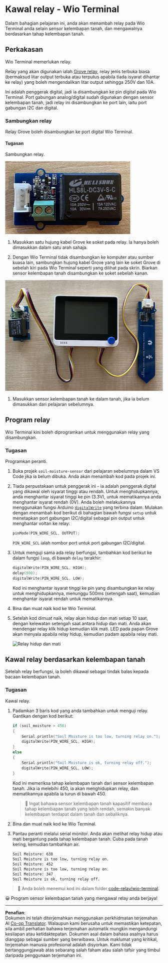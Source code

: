 <!--
CO_OP_TRANSLATOR_METADATA:
{
  "original_hash": "f3c5d8afa2ef6a0b425ef8ff20615cb4",
  "translation_date": "2025-08-28T01:57:11+00:00",
  "source_file": "2-farm/lessons/3-automated-plant-watering/wio-terminal-relay.md",
  "language_code": "ms"
}
-->
# Kawal relay - Wio Terminal

Dalam bahagian pelajaran ini, anda akan menambah relay pada Wio Terminal anda selain sensor kelembapan tanah, dan mengawalnya berdasarkan tahap kelembapan tanah.

## Perkakasan

Wio Terminal memerlukan relay.

Relay yang akan digunakan ialah [Grove relay](https://www.seeedstudio.com/Grove-Relay.html), relay jenis terbuka biasa (bermaksud litar output terbuka atau terputus apabila tiada isyarat dihantar ke relay) yang boleh mengendalikan litar output sehingga 250V dan 10A.

Ini adalah penggerak digital, jadi ia disambungkan ke pin digital pada Wio Terminal. Port gabungan analog/digital sudah digunakan dengan sensor kelembapan tanah, jadi relay ini disambungkan ke port lain, iaitu port gabungan I2C dan digital.

### Sambungkan relay

Relay Grove boleh disambungkan ke port digital Wio Terminal.

#### Tugasan

Sambungkan relay.

![Relay Grove](../../../../../translated_images/grove-relay.d426958ca210fbd0fb7983d7edc069d46c73a8b0a099d94797bd756f7b6bb6be.ms.png)

1. Masukkan satu hujung kabel Grove ke soket pada relay. Ia hanya boleh dimasukkan dalam satu arah sahaja.

1. Dengan Wio Terminal tidak disambungkan ke komputer atau sumber kuasa lain, sambungkan hujung kabel Grove yang lain ke soket Grove di sebelah kiri pada Wio Terminal seperti yang dilihat pada skrin. Biarkan sensor kelembapan tanah disambungkan ke soket sebelah kanan.

![Relay Grove disambungkan ke soket kiri, dan sensor kelembapan tanah disambungkan ke soket kanan](../../../../../translated_images/wio-relay-and-soil-moisture-sensor.ed722202d42babe0be5f4518cf13e8c2c81e8df21d37839266cbdb60cf30172d.ms.png)

1. Masukkan sensor kelembapan tanah ke dalam tanah, jika ia belum dimasukkan dari pelajaran sebelumnya.

## Program relay

Wio Terminal kini boleh diprogramkan untuk menggunakan relay yang disambungkan.

### Tugasan

Programkan peranti.

1. Buka projek `soil-moisture-sensor` dari pelajaran sebelumnya dalam VS Code jika ia belum dibuka. Anda akan menambah kod pada projek ini.

2. Tiada perpustakaan untuk penggerak ini - ia adalah penggerak digital yang dikawal oleh isyarat tinggi atau rendah. Untuk menghidupkannya, anda menghantar isyarat tinggi ke pin (3.3V), untuk mematikannya anda menghantar isyarat rendah (0V). Anda boleh melakukannya menggunakan fungsi Arduino [`digitalWrite`](https://www.arduino.cc/reference/en/language/functions/digital-io/digitalwrite/) yang terbina dalam. Mulakan dengan menambah kod berikut di bahagian bawah fungsi `setup` untuk menetapkan port gabungan I2C/digital sebagai pin output untuk menghantar voltan ke relay:

    ```cpp
    pinMode(PIN_WIRE_SCL, OUTPUT);
    ```

    `PIN_WIRE_SCL` ialah nombor port untuk port gabungan I2C/digital.

1. Untuk menguji sama ada relay berfungsi, tambahkan kod berikut ke dalam fungsi `loop`, di bawah `delay` terakhir:

    ```cpp
    digitalWrite(PIN_WIRE_SCL, HIGH);
    delay(500);
    digitalWrite(PIN_WIRE_SCL, LOW);
    ```

    Kod ini menghantar isyarat tinggi ke pin yang disambungkan ke relay untuk menghidupkannya, menunggu 500ms (setengah saat), kemudian menghantar isyarat rendah untuk mematikannya.

1. Bina dan muat naik kod ke Wio Terminal.

1. Setelah kod dimuat naik, relay akan hidup dan mati setiap 10 saat, dengan kelewatan setengah saat antara hidup dan mati. Anda akan mendengar relay klik hidup kemudian klik mati. LED pada papan Grove akan menyala apabila relay hidup, kemudian padam apabila relay mati.

    ![Relay hidup dan mati](../../../../../images/relay-turn-on-off.gif)

## Kawal relay berdasarkan kelembapan tanah

Setelah relay berfungsi, ia boleh dikawal sebagai tindak balas kepada bacaan kelembapan tanah.

### Tugasan

Kawal relay.

1. Padamkan 3 baris kod yang anda tambahkan untuk menguji relay. Gantikan dengan kod berikut:

    ```cpp
    if (soil_moisture > 450)
    {
        Serial.println("Soil Moisture is too low, turning relay on.");
        digitalWrite(PIN_WIRE_SCL, HIGH);
    }
    else
    {
        Serial.println("Soil Moisture is ok, turning relay off.");
        digitalWrite(PIN_WIRE_SCL, LOW);
    }
    ```

    Kod ini memeriksa tahap kelembapan tanah dari sensor kelembapan tanah. Jika ia melebihi 450, ia akan menghidupkan relay, dan mematikannya apabila ia turun di bawah 450.

    > 💁 Ingat bahawa sensor kelembapan tanah kapasitif membaca tahap kelembapan tanah yang lebih rendah, semakin banyak kelembapan terdapat dalam tanah dan sebaliknya.

1. Bina dan muat naik kod ke Wio Terminal.

1. Pantau peranti melalui serial monitor. Anda akan melihat relay hidup atau mati bergantung pada tahap kelembapan tanah. Cuba pada tanah kering, kemudian tambahkan air.

    ```output
    Soil Moisture: 638
    Soil Moisture is too low, turning relay on.
    Soil Moisture: 452
    Soil Moisture is too low, turning relay on.
    Soil Moisture: 347
    Soil Moisture is ok, turning relay off.
    ```

> 💁 Anda boleh menemui kod ini dalam folder [code-relay/wio-terminal](../../../../../2-farm/lessons/3-automated-plant-watering/code-relay/wio-terminal).

😀 Program sensor kelembapan tanah yang mengawal relay anda berjaya!

---

**Penafian**:  
Dokumen ini telah diterjemahkan menggunakan perkhidmatan terjemahan AI [Co-op Translator](https://github.com/Azure/co-op-translator). Walaupun kami berusaha untuk memastikan ketepatan, sila ambil perhatian bahawa terjemahan automatik mungkin mengandungi kesilapan atau ketidaktepatan. Dokumen asal dalam bahasa asalnya harus dianggap sebagai sumber yang berwibawa. Untuk maklumat yang kritikal, terjemahan manusia profesional adalah disyorkan. Kami tidak bertanggungjawab atas sebarang salah faham atau salah tafsir yang timbul daripada penggunaan terjemahan ini.